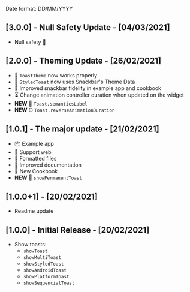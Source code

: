 Date format: DD/MM/YYYY

## [3.0.0] - Null Safety Update - [04/03/2021]

- Null safety 🎉

## [2.0.0] - Theming Update - [26/02/2021]

- 🔶 `ToastTheme` now works properly
- 🌌 `StyledToast` now uses Snackbar's Theme Data
- 📔 Improved snackbar fidelity in example app and cookbook
- ⏳ Change animation controller duration when updated on the widget
- **NEW** 🦡 `Toast.semanticsLabel`
- **NEW** ⏰ `Toast.reverseAnimationDuration`

## [1.0.1] - The major update - [21/02/2021]

- 📦 Example app
- 🎯 Support web
- 📂 Formatted files
- 📃 Improved documentation
- 🍪 New Cookbook
- **NEW** 📜 `showPermanentToast`

## [1.0.0+1] - [20/02/2021]

- Readme update

## [1.0.0] - Initial Release - [20/02/2021]

- Show toasts:
  - `showToast`
  - `showMultiToast`
  - `showStyledToast`
  - `showAndroidToast`
  - `showPlatformToast`
  - `showSequencialToast`
